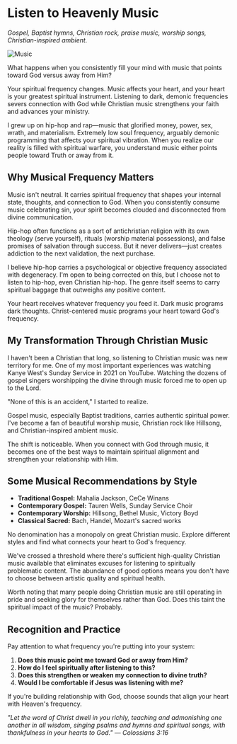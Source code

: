 # Listen to Heavenly Music

*Gospel, Baptist hymns, Christian rock, praise music, worship songs, Christian-inspired ambient.*

![Music](../artworks/music.png)

What happens when you consistently fill your mind with music that points toward God versus away from Him?

Your spiritual frequency changes. Music affects your heart, and your heart is your greatest spiritual instrument. Listening to dark, demonic frequencies severs connection with God while Christian music strengthens your faith and advances your ministry.

I grew up on hip-hop and rap—music that glorified money, power, sex, wrath, and materialism. Extremely low soul frequency, arguably demonic programming that affects your spiritual vibration. When you realize our reality is filled with spiritual warfare, you understand music either points people toward Truth or away from it.

## Why Musical Frequency Matters

Music isn't neutral. It carries spiritual frequency that shapes your internal state, thoughts, and connection to God. When you consistently consume music celebrating sin, your spirit becomes clouded and disconnected from divine communication.

Hip-hop often functions as a sort of antichristian religion with its own theology (serve yourself), rituals (worship material possessions), and false promises of salvation through success. But it never delivers—just creates addiction to the next validation, the next purchase.

I believe hip-hop carries a psychological or objective frequency associated with degeneracy. I'm open to being corrected on this, but I choose not to listen to hip-hop, even Christian hip-hop. The genre itself seems to carry spiritual baggage that outweighs any positive content.

Your heart receives whatever frequency you feed it. Dark music programs dark thoughts. Christ-centered music programs your heart toward God's frequency.

## My Transformation Through Christian Music

I haven't been a Christian that long, so listening to Christian music was new territory for me. One of my most important experiences was watching Kanye West's Sunday Service in 2021 on YouTube. Watching the dozens of gospel singers worshipping the divine through music forced me to open up to the Lord.

"None of this is an accident," I started to realize.

Gospel music, especially Baptist traditions, carries authentic spiritual power. I've become a fan of beautiful worship music, Christian rock like Hillsong, and Christian-inspired ambient music.

The shift is noticeable. When you connect with God through music, it becomes one of the best ways to maintain spiritual alignment and strengthen your relationship with Him.

## Some Musical Recommendations by Style

- **Traditional Gospel:** Mahalia Jackson, CeCe Winans
- **Contemporary Gospel:** Tauren Wells, Sunday Service Choir
- **Contemporary Worship:** Hillsong, Bethel Music, Victory Boyd
- **Classical Sacred:** Bach, Handel, Mozart's sacred works

No denomination has a monopoly on great Christian music. Explore different styles and find what connects your heart to God's frequency.

We've crossed a threshold where there's sufficient high-quality Christian music available that eliminates excuses for listening to spiritually problematic content. The abundance of good options means you don't have to choose between artistic quality and spiritual health.

Worth noting that many people doing Christian music are still operating in pride and seeking glory for themselves rather than God. Does this taint the spiritual impact of the music? Probably.

## Recognition and Practice

Pay attention to what frequency you're putting into your system:

1. **Does this music point me toward God or away from Him?**
2. **How do I feel spiritually after listening to this?**
3. **Does this strengthen or weaken my connection to divine truth?**
4. **Would I be comfortable if Jesus was listening with me?**

If you're building relationship with God, choose sounds that align your heart with Heaven's frequency.

*"Let the word of Christ dwell in you richly, teaching and admonishing one another in all wisdom, singing psalms and hymns and spiritual songs, with thankfulness in your hearts to God." — Colossians 3:16*
